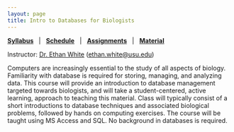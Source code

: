 ```yaml
---
layout: page
title: Intro to Databases for Biologists
---
```


**[Syllabus](/syllabus/databases-syllabus)**   |  
**[Schedule](/syllabus/databases-schedule)**   |  
**[Assignments](/exercises/databases-exercises)**   |  
**[Material](/material/databases-material)**

Instructor: [Dr. Ethan White](whitelab.weecology.org)
(ethan.white@usu.edu)

Computers are increasingly essential to the study of all aspects of
biology. Familiarity with database is required for storing, managing, and
analyzing data. This course will provide an introduction to database management
targeted towards biologists, and will take a student-centered, active learning,
approach to teaching this material. Class will typically consist of a short
introductions to database techniques and associated biological problems,
followed by hands on computing exercises. The course will be taught using MS
Access and SQL. No background in databases is required.
